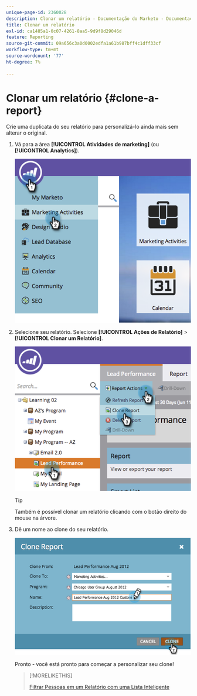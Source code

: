 ```yaml
---
unique-page-id: 2360028
description: Clonar um relatório - Documentação do Marketo - Documentação do produto
title: Clonar um relatório
exl-id: ca1485a1-0c07-4261-8aa5-9d9f8d29046d
feature: Reporting
source-git-commit: 09a656c3a0d0002edfa1a61b987bff4c1dff33cf
workflow-type: tm+mt
source-wordcount: '77'
ht-degree: 7%

---
```


# Clonar um relatório {#clone-a-report}

Crie uma duplicata do seu relatório para personalizá-lo ainda mais sem alterar o original.

1. Vá para a área **[!UICONTROL Atividades de marketing]** (ou **[!UICONTROL Analytics]**).

   ![](assets/image2014-9-16-14-3a23-3a46.png)

1. Selecione seu relatório. Selecione **[!UICONTROL Ações de Relatório]** > **[!UICONTROL Clonar um Relatório]**.

   ![](assets/image2014-9-16-14-3a23-3a53.png)

   >[!TIP]
   >
   >Também é possível clonar um relatório clicando com o botão direito do mouse na árvore.

1. Dê um nome ao clone do seu relatório.

   ![](assets/image2014-9-16-14-3a23-3a57.png)

   Pronto - você está pronto para começar a personalizar seu clone!

   >[!MORELIKETHIS]
   >
   >[Filtrar Pessoas em um Relatório com uma Lista Inteligente](/help/marketo/product-docs/reporting/basic-reporting/editing-reports/filter-people-in-a-report-with-a-smart-list.md)
